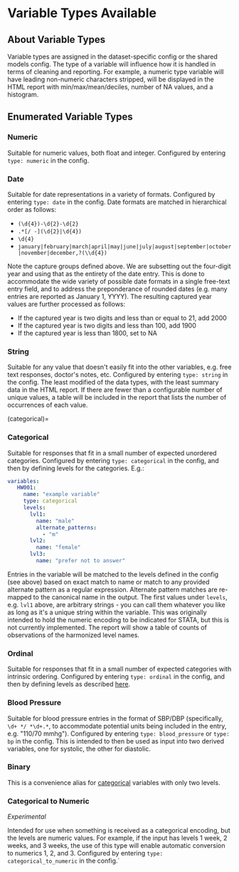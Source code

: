 # Variable Types Available

## About Variable Types

Variable types are assigned in the dataset-specific config or the shared models config.  The type of a variable will influence how it is handled in terms of cleaning and reporting.  For example, a numeric type variable will have leading non-numeric characters stripped, will be displayed in the HTML report with min/max/mean/deciles, number of NA values, and a histogram.

## Enumerated Variable Types

### Numeric

Suitable for numeric values, both float and integer.  Configured by entering `type: numeric` in the config.

### Date

Suitable for date representations in a variety of formats.  Configured by entering `type: date` in the config.  Date formats are matched in hierarchical order as follows:

- `(\d{4})-\d{2}-\d{2}`
- `.*[/ -](\d{2}|\d{4})`
- `\d{4}`
- `january|february|march|april|may|june|july|august|september|october|november|december,?(\\d{4})`

Note the capture groups defined above.  We are subsetting out the four-digit year and using that as the entirety of the date entry.  This is done to accommodate the wide variety of possible date formats in a single free-text entry field, and to address the preponderance of rounded dates (e.g. many entries are reported as January 1, YYYY).  The resulting captured year values are further processed as follows:

  - If the captured year is two digits and less than or equal to 21, add 2000
  - If the captured year is two digits and less than 100, add 1900
  - If the captured year is less than 1800, set to NA

### String

Suitable for any value that doesn't easily fit into the other variables, e.g. free text responses, doctor's notes, etc.  Configured by entering `type: string` in the config.  The least modified of the data types, with the least summary data in the HTML report.  If there are fewer than a configurable number of unique values, a table will be included in the report that lists the number of occurrences of each value.

(categorical)=
### Categorical

Suitable for responses that fit in a small number of expected unordered categories.  Configured by entering `type: categorical` in the config, and then by defining levels for the categories.  E.g.:

```yaml
variables:
   HW001:
     name: "example variable"
     type: categorical
     levels:
       lvl1:
         name: "male"
         alternate_patterns:
           - "m"
       lvl2:
         name: "female"
       lvl3:
         name: "prefer not to answer"
```

Entries in the variable will be matched to the levels defined in the config (see above) based on exact match to name or match to any provided alternate pattern as a regular expression.  Alternate pattern matches are re-mapped to the canonical name in the output.  The first values under `levels`, e.g. `lvl1` above, are arbitrary strings - you can call them whatever you like as long as it's a unique string within the variable.  This was originally intended to hold the numeric encoding to be indicated for STATA, but this is not currently implemented.  The report will show a table of counts of observations of the harmonized level names.

### Ordinal

Suitable for responses that fit in a small number of expected categories with intrinsic ordering.  Configured by entering `type: ordinal` in the config, and then by defining levels as described [here](categorical).

### Blood Pressure

Suitable for blood pressure entries in the format of SBP/DBP (specifically, `\d+ */ *\d+.*`, to accommodate potential units being included in the entry, e.g. "110/70 mmhg").  Configured by entering `type: blood_pressure` or `type: bp` in the config.  This is intended to then be used as input into two derived variables, one for systolic, the other for diastolic.

### Binary

This is a convenience alias for [categorical](categorical) variables with only two levels.

### Categorical to Numeric

_Experimental_

Intended for use when something is received as a categorical encoding, but the levels are numeric values.  For example, if the input has levels 1 week, 2 weeks, and 3 weeks, the use of this type will enable automatic conversion to numerics 1, 2, and 3.  Configured by entering `type: categorical_to_numeric` in the config.`
